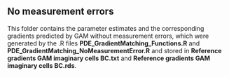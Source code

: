 ## No measurement errors ## 

This folder contains the parameter estimates and the corresponding gradients predicted by GAM without measurement errors, which were generated by the .R files **PDE_GradientMatching_Functions.R** and **PDE_GradientMatching_NoMeasurementError.R** and 
stored in **Reference gradients GAM imaginary cells BC.txt** and **Reference gradients GAM imaginary cells BC.rds**.

